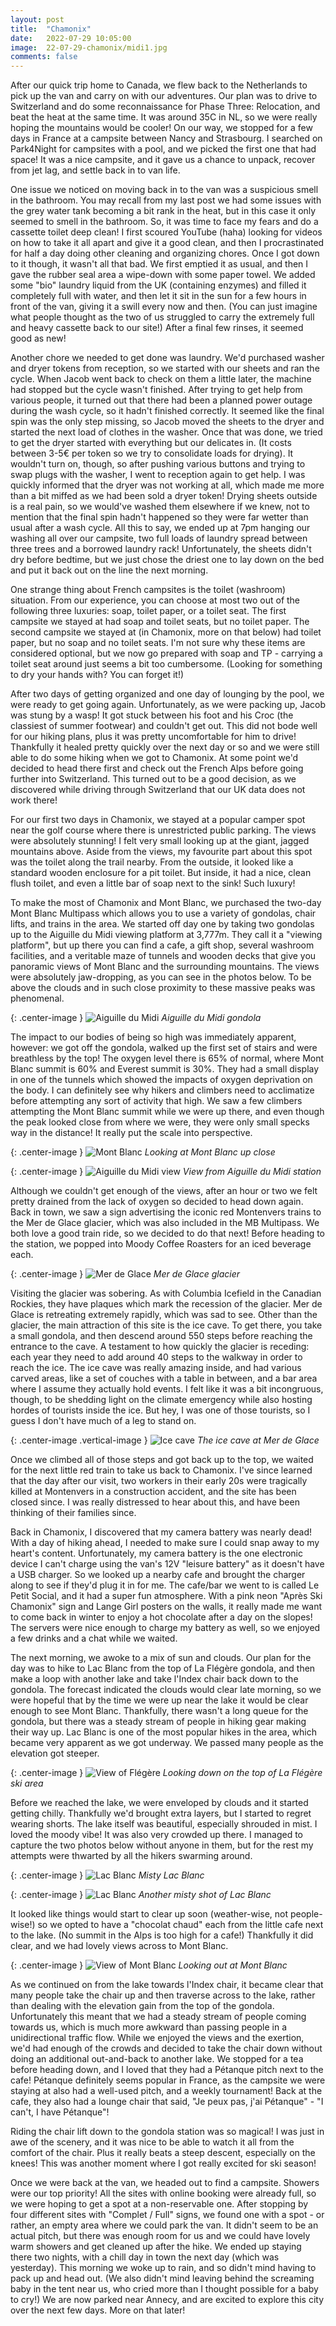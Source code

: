 ```yaml
---
layout: post
title:  "Chamonix"
date:   2022-07-29 10:05:00
image:  22-07-29-chamonix/midi1.jpg
comments: false
---
```


After our quick trip home to Canada, we flew back to the Netherlands to pick up the van and carry on with our adventures. Our plan was to drive to Switzerland and do some reconnaissance for Phase Three: Relocation, and beat the heat at the same time. It was around 35C in NL, so we were really hoping the mountains would be cooler! On our way, we stopped for a few days in France at a campsite between Nancy and Strasbourg. I searched on Park4Night for campsites with a pool, and we picked the first one that had space! It was a nice campsite, and it gave us a chance to unpack, recover from jet lag, and settle back in to van life.

One issue we noticed on moving back in to the van was a suspicious smell in the bathroom. You may recall from my last post we had some issues with the grey water tank becoming a bit rank in the heat, but in this case it only seemed to smell in the bathroom. So, it was time to face my fears and do a cassette toilet deep clean! I first scoured YouTube (haha) looking for videos on how to take it all apart and give it a good clean, and then I procrastinated for half a day doing other cleaning and organizing chores. Once I got down to it though, it wasn't all that bad. We first emptied it as usual, and then I gave the rubber seal area a wipe-down with some paper towel. We added some "bio" laundry liquid from the UK (containing enzymes) and filled it completely full with water, and then let it sit in the sun for a few hours in front of the van, giving it a swill every now and then. (You can just imagine what people thought as the two of us struggled to carry the extremely full and heavy cassette back to our site!) After a final few rinses, it seemed good as new!

Another chore we needed to get done was laundry. We'd purchased washer and dryer tokens from reception, so we started with our sheets and ran the cycle. When Jacob went back to check on them a little later, the machine had stopped but the cycle wasn't finished. After trying to get help from various people, it turned out that there had been a planned power outage during the wash cycle, so it hadn't finished correctly. It seemed like the final spin was the only step missing, so Jacob moved the sheets to the dryer and started the next load of clothes in the washer. Once that was done, we tried to get the dryer started with everything but our delicates in. (It costs between 3-5€ per token so we try to consolidate loads for drying). It wouldn't turn on, though, so after pushing various buttons and trying to swap plugs with the washer, I went to reception again to get help. I was quickly informed that the dryer was not working at all, which made me more than a bit miffed as we had been sold a dryer token! Drying sheets outside is a real pain, so we would've washed them elsewhere if we knew, not to mention that the final spin hadn't happened so they were far wetter than usual after a wash cycle. All this to say, we ended up at 7pm hanging our washing all over our campsite, two full loads of laundry spread between three trees and a borrowed laundry rack! Unfortunately, the sheets didn't dry before bedtime, but we just chose the driest one to lay down on the bed and put it back out on the line the next morning.

One strange thing about French campsites is the toilet (washroom) situation. From our experience, you can choose at most two out of the following three luxuries: soap, toilet paper, or a toilet seat. The first campsite we stayed at had soap and toilet seats, but no toilet paper. The second campsite we stayed at (in Chamonix, more on that below) had toilet paper, but no soap and no toilet seats. I'm not sure why these items are considered optional, but we now go prepared with soap and TP - carrying a toilet seat around just seems a bit too cumbersome. (Looking for something to dry your hands with? You can forget it!)

After two days of getting organized and one day of lounging by the pool, we were ready to get going again. Unfortunately, as we were packing up, Jacob was stung by a wasp! It got stuck between his foot and his Croc (the classiest of summer footwear) and couldn't get out. This did not bode well for our hiking plans, plus it was pretty uncomfortable for him to drive! Thankfully it healed pretty quickly over the next day or so and we were still able to do some hiking when we got to Chamonix. At some point we'd decided to head there first and check out the French Alps before going further into Switzerland. This turned out to be a good decision, as we discovered while driving through Switzerland that our UK data does not work there!

For our first two days in Chamonix, we stayed at a popular camper spot near the golf course where there is unrestricted public parking. The views were absolutely stunning! I felt very small looking up at the giant, jagged mountains above. Aside from the views, my favourite part about this spot was the toilet along the trail nearby. From the outside, it looked like a standard wooden enclosure for a pit toilet. But inside, it had a nice, clean flush toilet, and even a little bar of soap next to the sink! Such luxury!

To make the most of Chamonix and Mont Blanc, we purchased the two-day Mont Blanc Multipass which allows you to use a variety of gondolas, chair lifts, and trains in the area. We started off day one by taking two gondolas up to the Aiguille du Midi viewing platform at 3,777m. They call it a "viewing platform", but up there you can find a cafe, a gift shop, several washroom facilities, and a veritable maze of tunnels and wooden decks that give you panoramic views of Mont Blanc and the surrounding mountains. The views were absolutely jaw-dropping, as you can see in the photos below. To be above the clouds and in such close proximity to these massive peaks was phenomenal.

{: .center-image }
![Aiguille du Midi]({{site.baseurl}}/images/22-07-29-chamonix/gondola.jpg "Aiguille du Midi
")
*Aiguille du Midi gondola*

The impact to our bodies of being so high was immediately apparent, however: we got off the gondola, walked up the first set of stairs and were breathless by the top! The oxygen level there is 65% of normal, where Mont Blanc summit is 60% and Everest summit is 30%. They had a small display in one of the tunnels which showed the impacts of oxygen deprivation on the body. I can definitely see why hikers and climbers need to acclimatize before attempting any sort of activity that high. We saw a few climbers attempting the Mont Blanc summit while we were up there, and even though the peak looked close from where we were, they were only small specks way in the distance! It really put the scale into perspective.

{: .center-image }
![Mont Blanc]({{site.baseurl}}/images/22-07-29-chamonix/mont-blanc.jpg "Mont Blanc")
*Looking at Mont Blanc up close*


{: .center-image }
![Aiguille du Midi view]({{site.baseurl}}/images/22-07-29-chamonix/midi2.jpg "Aiguille du Midi view")
*View from Aiguille du Midi station*

Although we couldn't get enough of the views, after an hour or two we felt pretty drained from the lack of oxygen so decided to head down again. Back in town, we saw a sign advertising the iconic red Montenvers trains to the Mer de Glace glacier, which was also included in the MB Multipass. We both love a good train ride, so we decided to do that next! Before heading to the station, we popped into Moody Coffee Roasters for an iced beverage each.

{: .center-image }
![Mer de Glace]({{site.baseurl}}/images/22-07-29-chamonix/glacier.jpg "Mer de Glace")
*Mer de Glace glacier*

Visiting the glacier was sobering. As with Columbia Icefield in the Canadian Rockies, they have plaques which mark the recession of the glacier. Mer de Glace is retreating extremely rapidly, which was sad to see. Other than the glacier, the main attraction of this site is the ice cave. To get there, you take a small gondola, and then descend around 550 steps before reaching the entrance to the cave. A testament to how quickly the glacier is receding: each year they need to add around 40 steps to the walkway in order to reach the ice. The ice cave was really amazing inside, and had various carved areas, like a set of couches with a table in between, and a bar area where I assume they actually hold events. I felt like it was a bit incongruous, though, to be shedding light on the climate emergency while also hosting hordes of tourists inside the ice. But hey, I was one of those tourists, so I guess I don't have much of a leg to stand on.

{: .center-image .vertical-image }
![Ice cave]({{site.baseurl}}/images/22-07-29-chamonix/ice-cave.jpg "Ice cave")
*The ice cave at Mer de Glace*

Once we climbed all of those steps and got back up to the top, we waited for the next little red train to take us back to Chamonix. I've since learned that the day after our visit, two workers in their early 20s were tragically killed at Montenvers in a construction accident, and the site has been closed since. I was really distressed to hear about this, and have been thinking of their families since.

Back in Chamonix, I discovered that my camera battery was nearly dead! With a day of hiking ahead, I needed to make sure I could snap away to my heart's content. Unfortunately, my camera battery is the one electronic device I can't charge using the van's 12V "leisure battery" as it doesn't have a USB charger. So we looked up a nearby cafe and brought the charger along to see if they'd plug it in for me. The cafe/bar we went to is called Le Petit Social, and it had a super fun atmosphere. With a pink neon "Après Ski Chamonix" sign and Lange Girl posters on the walls, it really made me want to come back in winter to enjoy a hot chocolate after a day on the slopes! The servers were nice enough to charge my battery as well, so we enjoyed a few drinks and a chat while we waited.

The next morning, we awoke to a mix of sun and clouds. Our plan for the day was to hike to Lac Blanc from the top of La Flégère gondola, and then make a loop with another lake and take l'Index chair back down to the gondola. The forecast indicated the clouds would clear late morning, so we were hopeful that by the time we were up near the lake it would be clear enough to see Mont Blanc. Thankfully, there wasn't a long queue for the gondola, but there was a steady stream of people in hiking gear making their way up. Lac Blanc is one of the most popular hikes in the area, which became very apparent as we got underway. We passed many people as the elevation got steeper.

{: .center-image }
![View of Flégère]({{site.baseurl}}/images/22-07-29-chamonix/flegere.jpg "View of Flégère")
*Looking down on the top of La Flégère ski area*

Before we reached the lake, we were enveloped by clouds and it started getting chilly. Thankfully we'd brought extra layers, but I started to regret wearing shorts. The lake itself was beautiful, especially shrouded in mist. I loved the moody vibe! It was also very crowded up there. I managed to capture the two photos below without anyone in them, but for the rest my attempts were thwarted by all the hikers swarming around.

{: .center-image }
![Lac Blanc]({{site.baseurl}}/images/22-07-29-chamonix/lac-blanc1.jpg "Lac Blanc")
*Misty Lac Blanc*


{: .center-image }
![Lac Blanc]({{site.baseurl}}/images/22-07-29-chamonix/lac-blanc2.jpg "Lac Blanc")
*Another misty shot of Lac Blanc*

It looked like things would start to clear up soon (weather-wise, not people-wise!) so we opted to have a "chocolat chaud" each from the little cafe next to the lake. (No summit in the Alps is too high for a cafe!) Thankfully it did clear, and we had lovely views across to Mont Blanc.

{: .center-image }
![View of Mont Blanc]({{site.baseurl}}/images/22-07-29-chamonix/view.jpg "View of Mont Blanc")
*Looking out at Mont Blanc*

As we continued on from the lake towards l'Index chair, it became clear that many people take the chair up and then traverse across to the lake, rather than dealing with the elevation gain from the top of the gondola. Unfortunately this meant that we had a steady stream of people coming towards us, which is much more awkward than passing people in a unidirectional traffic flow. While we enjoyed the views and the exertion, we'd had enough of the crowds and decided to take the chair down without doing an additional out-and-back to another lake. We stopped for a tea before heading down, and I loved that they had a Pétanque pitch next to the cafe! Pétanque definitely seems popular in France, as the campsite we were staying at also had a well-used pitch, and a weekly tournament! Back at the cafe, they also had a lounge chair that said, "Je peux pas, j'ai Pétanque" - "I can't, I have Pétanque"!

Riding the chair lift down to the gondola station was so magical! I was just in awe of the scenery, and it was nice to be able to watch it all from the comfort of the chair. Plus it really beats a steep descent, especially on the knees! This was another moment where I got really excited for ski season!

Once we were back at the van, we headed out to find a campsite. Showers were our top priority! All the sites with online booking were already full, so we were hoping to get a spot at a non-reservable one. After stopping by four different sites with "Complet / Full" signs, we found one with a spot - or rather, an empty area where we could park the van. It didn't seem to be an actual pitch, but there was enough room for us and we could have lovely warm showers and get cleaned up after the hike. We ended up staying there two nights, with a chill day in town the next day (which was yesterday). This morning we woke up to rain, and so didn't mind having to pack up and head out. (We also didn't mind leaving behind the screaming baby in the tent near us, who cried more than I thought possible for a baby to cry!) We are now parked near Annecy, and are excited to explore this city over the next few days. More on that later!
